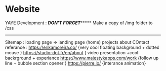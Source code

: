 # Website
YAYE Development :
*********************DON'T FORGET**************************
Make a copy of /img folder to /css
***********************************************************
Sitemap :
loading page => landing page (home)
projects 
about
COntact
referance :
https://erikamoreira.co/  {very cool floating background + dotted mouse }
https://studio-dot.fr/en/about { video presentation +cool backrground + experiance 
https://www.majestykapps.com/work {follow up line + bubble section opener }
https://pierre.io/ {interance animation}

